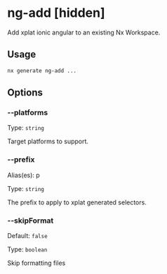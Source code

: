 # ng-add [hidden]

Add xplat ionic angular to an existing Nx Workspace.

## Usage

```bash
nx generate ng-add ...

```

## Options

### --platforms

Type: `string`

Target platforms to support.

### --prefix

Alias(es): p

Type: `string`

The prefix to apply to xplat generated selectors.

### --skipFormat

Default: `false`

Type: `boolean`

Skip formatting files
